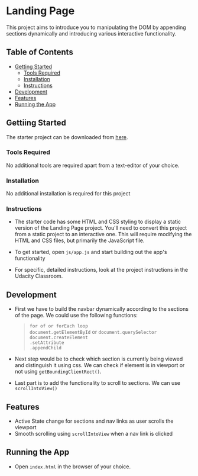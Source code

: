 # Landing Page

This project aims to introduce you to manipulating the DOM by appending sections dynamically and introducing various interactive functionality.

## Table of Contents

- [Getting Started](#getting-started)
	- [Tools Required](#tools-required)
	- [Installation](#installation)
	- [Instructions](#instructions)
- [Development](#development)
- [Features](#features)
- [Running the App](#running-the-app)

## Gettiing Started

The starter project can be downloaded from [here](https://github.com/udacity/fend/tree/refresh-2019/projects/landing-page).

### Tools Required

No additional tools are required apart from a text-editor of your choice. 

### Installation

No additional installation is required for this project

### Instructions

* The starter code has some HTML and CSS styling to display a static version of the Landing Page project. You'll need to convert this project from a static project to an interactive one. This will require modifying the HTML and CSS files, but primarily the JavaScript file.  

* To get started, open `js/app.js` and start building out the app's functionality  

* For specific, detailed instructions, look at the project instructions in the Udacity Classroom.

## Development

* First we have to build the navbar dynamically according to the sections of the page. We could use the following functions:
    > `for of or forEach loop` </br>
      `document.getElementById` or  `document.querySelector` </br>
      `document.createElement` </br>
      `.setAttribute` </br>
      `.appendChild` </br>

* Next step would be to check which section is currently being viewed and distinguish it using css. We can check if element is in viewport or not using `getBoundingClientRect()`.  

* Last part is to add the functionality to scroll to sections. We can use `scrollIntoView()`

## Features

* Active State change for sections and nav links as user scrolls the viewport
* Smooth scrolling using `scrollIntoView` when a nav link is clicked 

## Running the App

* Open `index.html` in the browser of your choice.

